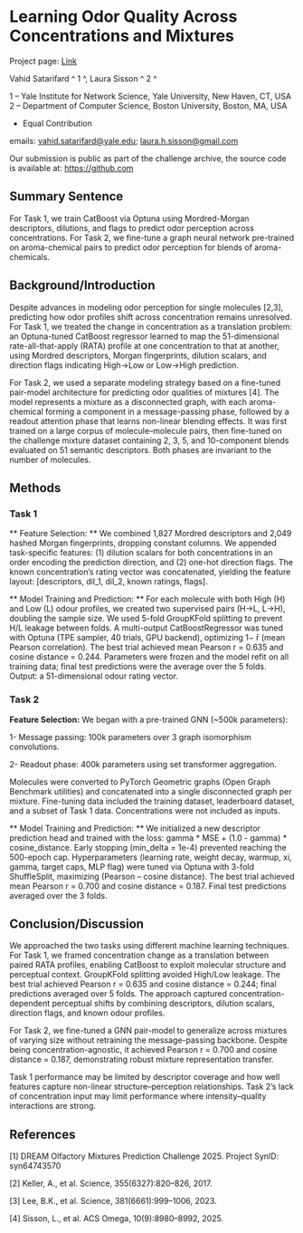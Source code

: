 # Learning Odor Quality Across Concentrations and Mixtures

Project page: [Link]([https://www.synapse.org/Synapse:syn61941777/wiki/629245](https://www.synapse.org/Synapse:syn68843684/wiki/633856))

Vahid Satarifard ^ 1 ^, Laura Sisson ^ 2 ^

1 – Yale Institute for Network Science, Yale University, New Haven, CT, USA
2 – Department of Computer Science, Boston University, Boston, MA, USA
* Equal Contribution

emails: vahid.satarifard@yale.edu; laura.h.sisson@gmail.com

Our submission is public as part of the challenge archive, the source code is available at: https://github.com

## Summary Sentence
For Task 1, we train CatBoost via Optuna using Mordred-Morgan descriptors, dilutions, and flags to predict odor perception across concentrations. For Task 2, we fine-tune a graph neural network pre-trained on aroma-chemical pairs to predict odor perception for blends of aroma-chemicals.

## Background/Introduction
Despite advances in modeling odor perception for single molecules [2,3], predicting how odor profiles shift across concentration remains unresolved.
For Task 1, we treated the change in concentration as a translation problem: an Optuna-tuned CatBoost regressor learned to map the 51-dimensional rate-all-that-apply (RATA) profile at one concentration to that at another, using Mordred descriptors, Morgan fingerprints, dilution scalars, and direction flags indicating High→Low or Low→High prediction.

For Task 2, we used a separate modeling strategy based on a fine-tuned pair-model architecture for predicting odor qualities of mixtures [4]. The model represents a mixture as a disconnected graph, with each aroma-chemical forming a component in a message-passing phase, followed by a readout attention phase that learns non-linear blending effects. It was first trained on a large corpus of molecule–molecule pairs, then fine-tuned on the challenge mixture dataset containing 2, 3, 5, and 10-component blends evaluated on 51 semantic descriptors. Both phases are invariant to the number of molecules.

## Methods
### Task 1
** Feature Selection: ** We combined 1,827 Mordred descriptors and 2,049 hashed Morgan fingerprints, dropping constant columns. We appended task-specific features: (1) dilution scalars for both concentrations in an order encoding the prediction direction, and (2) one-hot direction flags. The known concentration’s rating vector was concatenated, yielding the feature layout: [descriptors, dil_1, dil_2, known ratings, flags].

** Model Training and Prediction: ** For each molecule with both High (H) and Low (L) odour profiles, we created two supervised pairs (H→L, L→H), doubling the sample size. We used 5-fold GroupKFold splitting to prevent H/L leakage between folds. A multi-output CatBoostRegressor was tuned with Optuna (TPE sampler, 40 trials, GPU backend), optimizing 1− r̄ (mean Pearson correlation). The best trial achieved mean Pearson r = 0.635 and cosine distance = 0.244. Parameters were frozen and the model refit on all training data; final test predictions were the average over the 5 folds. Output: a 51-dimensional odour rating vector.

### Task 2
**Feature Selection:** We began with a pre-trained GNN (~500k parameters):

1- Message passing: 100k parameters over 3 graph isomorphism convolutions.

2- Readout phase: 400k parameters using set transformer aggregation.

Molecules were converted to PyTorch Geometric graphs (Open Graph Benchmark utilities) and concatenated into a single disconnected graph per mixture. Fine-tuning data included the training dataset, leaderboard dataset, and a subset of Task 1 data. Concentrations were not included as inputs.

** Model Training and Prediction: ** We initialized a new descriptor prediction head and trained with the loss: gamma * MSE + (1.0 - gamma) * cosine_distance. Early stopping (min_delta = 1e-4) prevented reaching the 500-epoch cap. Hyperparameters (learning rate, weight decay, warmup, xi, gamma, target caps, MLP flag) were tuned via Optuna with 3-fold ShuffleSplit, maximizing (Pearson – cosine distance). The best trial achieved mean Pearson r = 0.700 and cosine distance = 0.187. Final test predictions averaged over the 3 folds.

## Conclusion/Discussion
We approached the two tasks using different machine learning techniques.
For Task 1, we framed concentration change as a translation between paired RATA profiles, enabling CatBoost to exploit molecular structure and perceptual context. GroupKFold splitting avoided High/Low leakage. The best trial achieved Pearson r = 0.635 and cosine distance = 0.244; final predictions averaged over 5 folds. The approach captured concentration-dependent perceptual shifts by combining descriptors, dilution scalars, direction flags, and known odour profiles.

For Task 2, we fine-tuned a GNN pair-model to generalize across mixtures of varying size without retraining the message-passing backbone. Despite being concentration-agnostic, it achieved Pearson r = 0.700 and cosine distance = 0.187, demonstrating robust mixture representation transfer.

Task 1 performance may be limited by descriptor coverage and how well features capture non-linear structure–perception relationships. Task 2’s lack of concentration input may limit performance where intensity–quality interactions are strong.


## References
[1] DREAM Olfactory Mixtures Prediction Challenge 2025. Project SynID: syn64743570

[2] Keller, A., et al. Science, 355(6327):820–826, 2017.

[3] Lee, B.K., et al. Science, 381(6661):999–1006, 2023.

[4] Sisson, L., et al. ACS Omega, 10(9):8980–8992, 2025.
